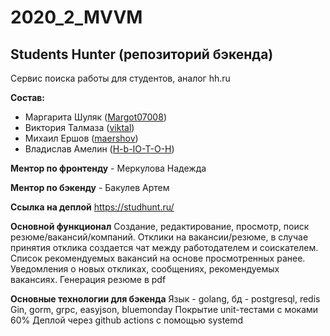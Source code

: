 # 2020_2_MVVM

## Students Hunter (репозиторий бэкенда)

Сервис поиска работы для студентов, аналог hh.ru

**Состав:**

* Маргарита Шуляк ([Margot07008](https://github.com/Margot07008))
* Виктория Талмаза ([viktal](https://github.com/viktal/))
* Михаил Ершов ([maershov](https://github.com/maershov))
* Владислав Амелин ([H-b-IO-T-O-H](https://github.com/H-b-IO-T-O-H))

**Ментор по фронтенду** - Меркулова Надежда

**Ментор по бэкенду** - Бакулев Артем

**Ссылка на деплой**
https://studhunt.ru/

**Основной функционал**
Создание, редактирование, просмотр, поиск резюме/вакансий/компаний. Отклики на вакансии/резюме, в случае принятия отклика создается чат между работодателем и соискателем. Список рекомендуемых вакансий на основе просмотренных ранее. Уведомления о новых откликах, сообщениях, рекомендуемых вакансиях. Генерация резюме в pdf

**Основные технологии для бэкенда**
Язык - golang, бд - postgresql, redis
Gin, gorm, grpc, easyjson, bluemonday
Покрытие unit-тестами с моками 60%
Деплой через github actions с помощью systemd
